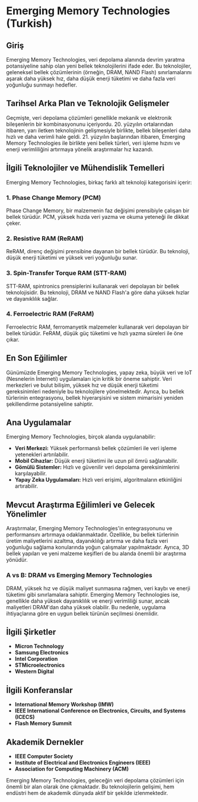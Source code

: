 # Emerging Memory Technologies (Turkish)

## Giriş

Emerging Memory Technologies, veri depolama alanında devrim yaratma potansiyeline sahip olan yeni bellek teknolojilerini ifade eder. Bu teknolojiler, geleneksel bellek çözümlerinin (örneğin, DRAM, NAND Flash) sınırlamalarını aşarak daha yüksek hız, daha düşük enerji tüketimi ve daha fazla veri yoğunluğu sunmayı hedefler.

## Tarihsel Arka Plan ve Teknolojik Gelişmeler

Geçmişte, veri depolama çözümleri genellikle mekanik ve elektronik bileşenlerin bir kombinasyonunu içeriyordu. 20. yüzyılın ortalarından itibaren, yarı iletken teknolojinin gelişmesiyle birlikte, bellek bileşenleri daha hızlı ve daha verimli hale geldi. 21. yüzyılın başlarından itibaren, Emerging Memory Technologies ile birlikte yeni bellek türleri, veri işleme hızını ve enerji verimliliğini artırmaya yönelik araştırmalar hız kazandı.

## İlgili Teknolojiler ve Mühendislik Temelleri

Emerging Memory Technologies, birkaç farklı alt teknoloji kategorisini içerir:

### 1. Phase Change Memory (PCM)

Phase Change Memory, bir malzemenin faz değişimi prensibiyle çalışan bir bellek türüdür. PCM, yüksek hızda veri yazma ve okuma yeteneği ile dikkat çeker. 

### 2. Resistive RAM (ReRAM)

ReRAM, direnç değişimi prensibine dayanan bir bellek türüdür. Bu teknoloji, düşük enerji tüketimi ve yüksek veri yoğunluğu sunar.

### 3. Spin-Transfer Torque RAM (STT-RAM)

STT-RAM, spintronics prensiplerini kullanarak veri depolayan bir bellek teknolojisidir. Bu teknoloji, DRAM ve NAND Flash'a göre daha yüksek hızlar ve dayanıklılık sağlar.

### 4. Ferroelectric RAM (FeRAM)

Ferroelectric RAM, ferromanyetik malzemeler kullanarak veri depolayan bir bellek türüdür. FeRAM, düşük güç tüketimi ve hızlı yazma süreleri ile öne çıkar.

## En Son Eğilimler

Günümüzde Emerging Memory Technologies, yapay zeka, büyük veri ve IoT (Nesnelerin İnterneti) uygulamaları için kritik bir öneme sahiptir. Veri merkezleri ve bulut bilişim, yüksek hız ve düşük enerji tüketimi gereksinimleri nedeniyle bu teknolojilere yönelmektedir. Ayrıca, bu bellek türlerinin entegrasyonu, bellek hiyerarşisini ve sistem mimarisini yeniden şekillendirme potansiyeline sahiptir.

## Ana Uygulamalar

Emerging Memory Technologies, birçok alanda uygulanabilir:

- **Veri Merkezi:** Yüksek performanslı bellek çözümleri ile veri işleme yetenekleri artırılabilir.
- **Mobil Cihazlar:** Düşük enerji tüketimi ile uzun pil ömrü sağlanabilir.
- **Gömülü Sistemler:** Hızlı ve güvenilir veri depolama gereksinimlerini karşılayabilir.
- **Yapay Zeka Uygulamaları:** Hızlı veri erişimi, algoritmaların etkinliğini artırabilir.

## Mevcut Araştırma Eğilimleri ve Gelecek Yönelimler

Araştırmalar, Emerging Memory Technologies'in entegrasyonunu ve performansını artırmaya odaklanmaktadır. Özellikle, bu bellek türlerinin üretim maliyetlerini azaltma, dayanıklılığı artırma ve daha fazla veri yoğunluğu sağlama konularında yoğun çalışmalar yapılmaktadır. Ayrıca, 3D bellek yapıları ve yeni malzeme keşifleri de bu alanda önemli bir araştırma yönüdür.

### A vs B: DRAM vs Emerging Memory Technologies

DRAM, yüksek hız ve düşük maliyet sunmasına rağmen, veri kaybı ve enerji tüketimi gibi sınırlamalara sahiptir. Emerging Memory Technologies ise, genellikle daha yüksek dayanıklılık ve enerji verimliliği sunar, ancak maliyetleri DRAM'dan daha yüksek olabilir. Bu nedenle, uygulama ihtiyaçlarına göre en uygun bellek türünün seçilmesi önemlidir.

## İlgili Şirketler

- **Micron Technology**
- **Samsung Electronics**
- **Intel Corporation**
- **STMicroelectronics**
- **Western Digital**

## İlgili Konferanslar

- **International Memory Workshop (IMW)**
- **IEEE International Conference on Electronics, Circuits, and Systems (ICECS)**
- **Flash Memory Summit**

## Akademik Dernekler

- **IEEE Computer Society**
- **Institute of Electrical and Electronics Engineers (IEEE)**
- **Association for Computing Machinery (ACM)**

Emerging Memory Technologies, geleceğin veri depolama çözümleri için önemli bir alan olarak öne çıkmaktadır. Bu teknolojilerin gelişimi, hem endüstri hem de akademik dünyada aktif bir şekilde izlenmektedir.